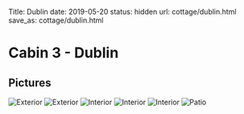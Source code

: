 Title: Dublin
date: 2019-05-20
status: hidden
url: cottage/dublin.html
save_as: cottage/dublin.html

Cabin 3 - Dublin
================


Pictures
--------

![Exterior]({static}/images/dublin/1.JPG)
![Exterior]({static}/images/dublin/2.JPG)
![Interior]({static}/images/dublin/3.JPG)
![Interior]({static}/images/dublin/4.JPG)
![Interior]({static}/images/dublin/5.JPG)
![Patio]({static}/images/dublin/6.JPG)
